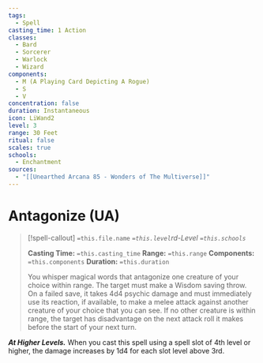 ```yaml
---
tags:
  - Spell
casting_time: 1 Action
classes:
  - Bard
  - Sorcerer
  - Warlock
  - Wizard
components:
  - M (A Playing Card Depicting A Rogue)
  - S
  - V
concentration: false
duration: Instantaneous
icon: LiWand2
level: 3
range: 30 Feet
ritual: false
scales: true
schools:
  - Enchantment
sources:
  - "[[Unearthed Arcana 85 - Wonders of The Multiverse]]"
---
```


# Antagonize (UA)

>[!spell-callout] `=this.file.name`
>*`=this.level`rd-Level `=this.schools`*
>
>**Casting Time:** `=this.casting_time`
>**Range:** `=this.range`
>**Components:** `=this.components`
>**Duration:** `=this.duration`
>
>You whisper magical words that antagonize one creature of your choice within range. The target must make a Wisdom saving throw. On a failed save, it takes 4d4 psychic damage and must immediately use its reaction, if available, to make a melee attack against another creature of your choice that you can see. If no other creature is within range, the target has disadvantage on the next attack roll it makes before the start of your next turn.
>
>
***At Higher Levels.*** When you cast this spell using a spell slot of 4th level or higher, the damage increases by 1d4 for each slot level above 3rd.
